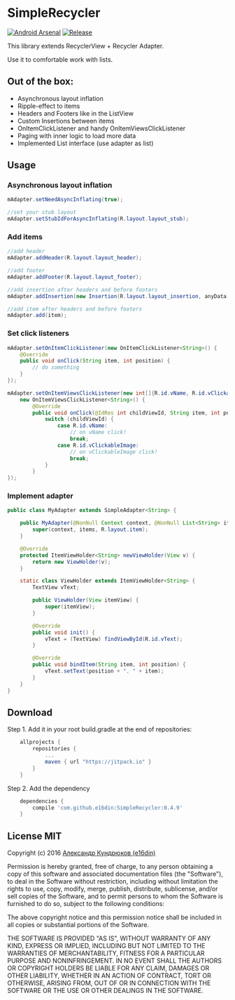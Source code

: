 # SimpleRecycler

[![Android Arsenal](https://img.shields.io/badge/Android%20Arsenal-SimpleRecycler-green.svg?style=true)](https://android-arsenal.com/details/1/4223)
[![Release](https://jitpack.io/v/e16din/SimpleRecycler.svg)](https://jitpack.io/#e16din/SimpleRecycler)

This library extends RecyclerView + Recycler Adapter.

Use it to comfortable work with lists.


## Out of the box:
* Asynchronous layout inflation
* Ripple-effect to items
* Headers and Footers like in the ListView
* Custom Insertions between items
* OnItemClickListener and handy OnItemViewsClickListener
* Paging with inner logic to load more data
* Implemented List interface (use adapter as list)


## Usage
### Asynchronous layout inflation
```java
mAdapter.setNeedAsyncInflating(true);

//set your stub layout
mAdapter.setStubIdForAsyncInflating(R.layout.layout_stub);
```

### Add items
```java
//add header
mAdapter.addHeader(R.layout.layout_header);

//add footer
mAdapter.addFooter(R.layout.layout_footer);

//add insertion after headers and before footers
mAdapter.addInsertion(new Insertion(R.layout.layout_insertion, anyData));

//add item after headers and before footers
mAdapter.add(item);
```

### Set click listeners
```java
mAdapter.setOnItemClickListener(new OnItemClickListener<String>() {
    @Override
    public void onClick(String item, int position) {
        // do something
    }
});

mAdapter.setOnItemViewsClickListener(new int[]{R.id.vName, R.id.vClickableImage},
    new OnItemViewsClickListener<String>() {
        @Override
        public void onClick(@IdRes int childViewId, String item, int position) {
            switch (childViewId) {
                case R.id.vName:
                    // on vName click!
                    break;
                case R.id.vClickableImage:
                    // on vClickableImage click!
                    break;
            }
        }
});
```

### Implement adapter
```java
public class MyAdapter extends SimpleAdapter<String> {

    public MyAdapter(@NonNull Context context, @NonNull List<String> items) {
        super(context, items, R.layout.item);
    }

    @Override
    protected ItemViewHolder<String> newViewHolder(View v) {
        return new ViewHolder(v);
    }

    static class ViewHolder extends ItemViewHolder<String> {
        TextView vText;

        public ViewHolder(View itemView) {
            super(itemView);
        }

        @Override
        public void init() {
            vText = (TextView) findViewById(R.id.vText);
        }

        @Override
        public void bindItem(String item, int position) {
            vText.setText(position + ". " + item);
        }
    }
}
```


## Download
Step 1. Add it in your root build.gradle at the end of repositories:
```groovy
    allprojects {
        repositories {
            ...
            maven { url "https://jitpack.io" }
        }
    }
```
Step 2. Add the dependency
```groovy
    dependencies {
        compile 'com.github.e16din:SimpleRecycler:0.4.9'
    }
```

## License MIT
Copyright (c) 2016 [Александр Кундрюков (e16din)](http://goo.gl/pzjc8x)

Permission is hereby granted, free of charge, to any person obtaining a copy
of this software and associated documentation files (the "Software"), to deal
in the Software without restriction, including without limitation the rights
to use, copy, modify, merge, publish, distribute, sublicense, and/or sell
copies of the Software, and to permit persons to whom the Software is
furnished to do so, subject to the following conditions:

The above copyright notice and this permission notice shall be included in all
copies or substantial portions of the Software.

THE SOFTWARE IS PROVIDED "AS IS", WITHOUT WARRANTY OF ANY KIND, EXPRESS OR
IMPLIED, INCLUDING BUT NOT LIMITED TO THE WARRANTIES OF MERCHANTABILITY,
FITNESS FOR A PARTICULAR PURPOSE AND NONINFRINGEMENT. IN NO EVENT SHALL THE
AUTHORS OR COPYRIGHT HOLDERS BE LIABLE FOR ANY CLAIM, DAMAGES OR OTHER
LIABILITY, WHETHER IN AN ACTION OF CONTRACT, TORT OR OTHERWISE, ARISING FROM,
OUT OF OR IN CONNECTION WITH THE SOFTWARE OR THE USE OR OTHER DEALINGS IN THE
SOFTWARE.
